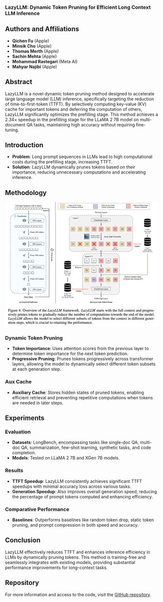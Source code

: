 ### LazyLLM: Dynamic Token Pruning for Efficient Long Context LLM Inference

## Authors and Affiliations
- **Qichen Fu** (Apple)
- **Minsik Cho** (Apple)
- **Thomas Merth** (Apple)
- **Sachin Mehta** (Apple)
- **Mohammad Rastegari** (Meta AI)
- **Mahyar Najibi** (Apple)

## Abstract
LazyLLM is a novel dynamic token pruning method designed to accelerate large language model (LLM) inference, specifically targeting the reduction of time-to-first-token (TTFT). By selectively computing key-value (KV) cache for important tokens and deferring the computation of others, LazyLLM significantly optimizes the prefilling stage. This method achieves a 2.34× speedup in the prefilling stage for the LLaMA 2 7B model on multi-document QA tasks, maintaining high accuracy without requiring fine-tuning.

## Introduction
- **Problem**: Long prompt sequences in LLMs lead to high computational costs during the prefilling stage, increasing TTFT.
- **Solution**: LazyLLM dynamically prunes tokens based on their importance, reducing unnecessary computations and accelerating inference.

## Methodology
![LazyLLM](../figs/LazyLLM.png)
### Dynamic Token Pruning
- **Token Importance**: Uses attention scores from the previous layer to determine token importance for the next token prediction.
- **Progressive Pruning**: Prunes tokens progressively across transformer layers, allowing the model to dynamically select different token subsets at each generation step.

### Aux Cache
- **Auxiliary Cache**: Stores hidden states of pruned tokens, enabling efficient retrieval and preventing repetitive computations when tokens are needed in later steps.

## Experiments
### Evaluation
- **Datasets**: LongBench, encompassing tasks like single-doc QA, multi-doc QA, summarization, few-shot learning, synthetic tasks, and code completion.
- **Models**: Tested on LLaMA 2 7B and XGen 7B models.

### Results
- **TTFT Speedup**: LazyLLM consistently achieves significant TTFT speedups with minimal accuracy loss across various tasks.
- **Generation Speedup**: Also improves overall generation speed, reducing the percentage of prompt tokens computed and enhancing efficiency.

### Comparative Performance
- **Baselines**: Outperforms baselines like random token drop, static token pruning, and prompt compression in both speed and accuracy.

## Conclusion
LazyLLM effectively reduces TTFT and enhances inference efficiency in LLMs by dynamically pruning tokens. This method is training-free and seamlessly integrates with existing models, providing substantial performance improvements for long-context tasks.

## Repository
For more information and access to the code, visit the [GitHub repository](https://github.com/LazyLLM).
